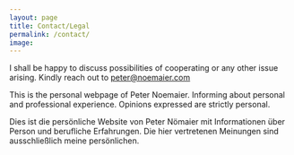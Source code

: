 ```yaml
---
layout: page
title: Contact/Legal
permalink: /contact/
image: 
---
```


I shall be happy to discuss possibilities of cooperating or any other issue arising. Kindly reach out to peter@noemaier.com

This is the personal webpage of Peter Noemaier. Informing about personal and professional experience. Opinions expressed are strictly personal.


Dies ist die persönliche Website von Peter Nömaier mit Informationen über Person und berufliche Erfahrungen. Die hier vertretenen Meinungen sind ausschließlich meine persönlichen.
